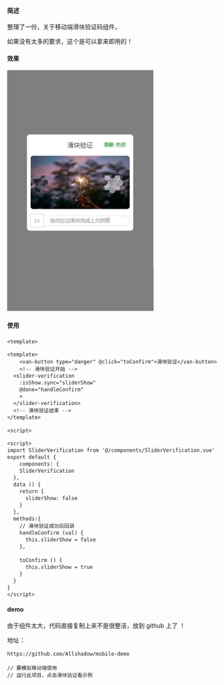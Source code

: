 #### 简述

整理了一份，关于移动端滑块验证码组件，

如果没有太多的要求，这个是可以拿来即用的！

#### 效果

![image-20211201092327158](关于滑块验证码实现.assets/image-20211201092327158.png)

#### 使用

`<template>`

```
<template>
	<van-button type="danger" @click="toConfirm">滑块验证</van-button>
	<!-- 滑块验证开始 -->
  <slider-verification
    :isShow.sync="sliderShow"
    @done="handleConfirm"
    >
  </slider-verification>
  <!-- 滑块验证结束 -->
</template>
```

`<script>`

```
<script>
import SliderVerification from '@/components/SliderVerification.vue'
export default {
	components: {
    SliderVerification
  },
  data () {
    return {
      sliderShow: false
    }
  },
  methods:{
  	// 滑块验证成功后回调
    handleConfirm (val) {
      this.sliderShow = false
    },

    toConfirm () {
      this.sliderShow = true
    }
  }
}
</script>
```

#### demo

由于组件太大，代码直接复制上来不是很整洁，放到 github 上了 ！

地址：

```
https://github.com/Allshadow/mobile-demo

// 要模拟移动端使用
// 运行此项目，点击滑块验证看示例
```

